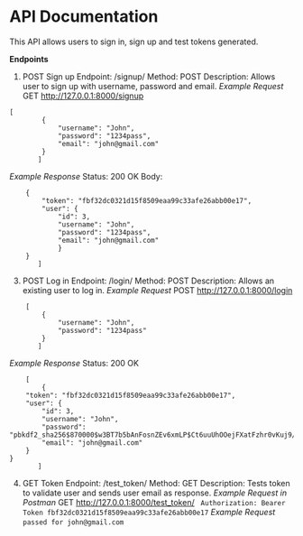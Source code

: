# API Documentation
This API allows users to sign in, sign up and test tokens generated.

**Endpoints**
1. POST Sign up
  Endpoint: /signup/
  Method: POST
  Description: Allows user to sign up with username, password and email.
*Example Request*
GET   http://127.0.0.1:8000/signup
```Body:
[
        {
            "username": "John",
            "password": "1234pass",
            "email": "john@gmail.com"
        }
       ]
```
*Example Response*
Status: 200 OK
Body:
```[
    {
        "token": "fbf32dc0321d15f8509eaa99c33afe26abb00e17",
        "user": {
            "id": 3,
            "username": "John",
            "password": "1234pass",
            "email": "john@gmail.com"
            }
    }
       ]
```
   
3. POST Log in
  Endpoint: /login/
  Method: POST
  Description: Allows an existing user to log in.
*Example Request*
POST   http://127.0.0.1:8000/login
```Body:
    [
        { 
            "username": "John",
            "password": "1234pass"
        }
       ]
```
*Example Response*
Status: 200 OK
```Body:
    [
        {
    "token": "fbf32dc0321d15f8509eaa99c33afe26abb00e17",
    "user": {
        "id": 3,
        "username": "John",
        "password": "pbkdf2_sha256$870000$w3BT7b5bAnFosnZEv6xmLP$Ct6uuUhOOejFXatFzhr0vKuj9/YHkey9qPImt3yDuRs=",
        "email": "john@gmail.com"
    }
}
       ]
```

4. GET  Token
  Endpoint: /test_token/
  Method: GET
  Description: Tests token to validate user and sends user email as response.
*Example Request in Postman*
GET   http://127.0.0.1:8000/test_token/ 
   ` Authorization: Bearer Token fbf32dc0321d15f8509eaa99c33afe26abb00e17`
*Example Request*
    `passed for john@gmail.com`
